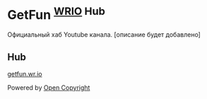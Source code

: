 # GetFun <sup>[WRIO](https://wr.io) Hub</sup>
Официальный хаб Youtube канала.
[описание будет добавлено]

## Hub
[getfun.wr.io](https://getfun.wr.io)

Powered by [Open Copyright](https://opencopyright.webrunes.com)
